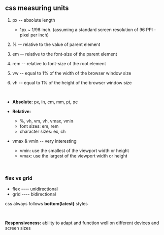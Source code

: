 ## css measuring units
1. px -- absolute length
    - 1px ~ 1/96 inch. (assuming a standard screen resolution of 96 PPI - pixel per inch)

2. % -- relative to the value of parent element

3. em -- relative to the font-size of the parent element

4. rem -- relative to font-size of the root element

5. vw -- equal to 1% of the width of the browser window size

6. vh -- equal to 1% of the height of the browser window size

<br>

- <b>Absolute:</b> px, in, cm, mm, pt, pc
- <b>Relative:</b>
    - %, vh, vm, vh, vmax, vmin
    - font sizes: em, rem
    - character sizes: ex, ch

- vmax & vmin -- very interesting
    - vmin: use the smallest of the viewport width or height
    - vmax: use the largest of the viewport width or height

<br>

### flex vs grid
- flex ---- unidirectional
- grid ---- bidirectional

css always follows <b>bottom(latest)</b> styles

<br>

<b>Responsiveness:</b> ability to adapt and function well on different devices and screen sizes